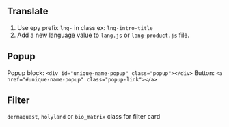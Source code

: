 ## Translate

1. Use еру prefix `lng-` in class 
   ex: `lng-intro-title`
2. Add a new language value to `lang.js` or `lang-product.js` file.

## Popup

Popup block: `<div id="unique-name-popup" class="popup"></div>`
Button: `<a href="#unique-name-popup" class="popup-link"></a>`

## Filter

`dermaquest`, `holyland` or `bio_matrix` class for filter card
